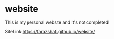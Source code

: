 # website
This is my personal website
and It's not completed!

SiteLink:https://farazshafi.github.io/website/

